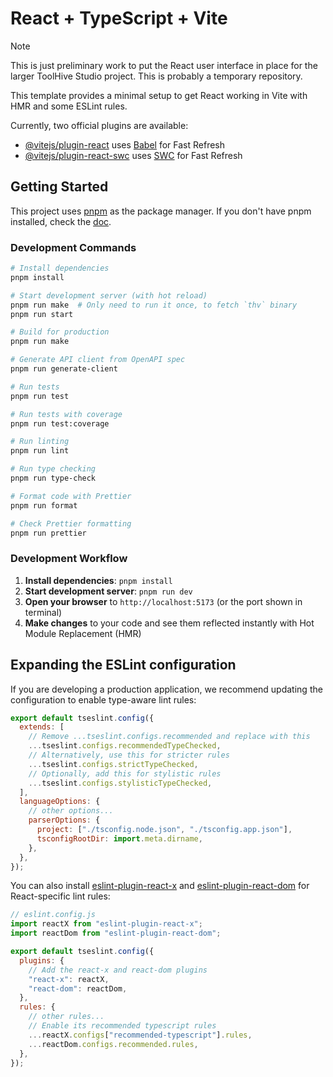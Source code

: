 # React + TypeScript + Vite

> [!NOTE]  
> This is just preliminary work to put the React user interface in place for the
> larger ToolHive Studio project. This is probably a temporary repository.

This template provides a minimal setup to get React working in Vite with HMR and some ESLint rules.

Currently, two official plugins are available:

- [@vitejs/plugin-react](https://github.com/vitejs/vite-plugin-react/blob/main/packages/plugin-react) uses [Babel](https://babeljs.io/) for Fast Refresh
- [@vitejs/plugin-react-swc](https://github.com/vitejs/vite-plugin-react/blob/main/packages/plugin-react-swc) uses [SWC](https://swc.rs/) for Fast Refresh

## Getting Started

This project uses [pnpm](https://pnpm.io/) as the package manager. If you don't have pnpm installed, check the [doc](https://pnpm.io/installation).

### Development Commands

```bash
# Install dependencies
pnpm install

# Start development server (with hot reload)
pnpm run make  # Only need to run it once, to fetch `thv` binary
pnpm run start

# Build for production
pnpm run make

# Generate API client from OpenAPI spec
pnpm run generate-client

# Run tests
pnpm run test

# Run tests with coverage
pnpm run test:coverage

# Run linting
pnpm run lint

# Run type checking
pnpm run type-check

# Format code with Prettier
pnpm run format

# Check Prettier formatting
pnpm run prettier
```

### Development Workflow

1. **Install dependencies**: `pnpm install`
2. **Start development server**: `pnpm run dev`
3. **Open your browser** to `http://localhost:5173` (or the port shown in terminal)
4. **Make changes** to your code and see them reflected instantly with Hot Module Replacement (HMR)

## Expanding the ESLint configuration

If you are developing a production application, we recommend updating the configuration to enable type-aware lint rules:

```js
export default tseslint.config({
  extends: [
    // Remove ...tseslint.configs.recommended and replace with this
    ...tseslint.configs.recommendedTypeChecked,
    // Alternatively, use this for stricter rules
    ...tseslint.configs.strictTypeChecked,
    // Optionally, add this for stylistic rules
    ...tseslint.configs.stylisticTypeChecked,
  ],
  languageOptions: {
    // other options...
    parserOptions: {
      project: ["./tsconfig.node.json", "./tsconfig.app.json"],
      tsconfigRootDir: import.meta.dirname,
    },
  },
});
```

You can also install [eslint-plugin-react-x](https://github.com/Rel1cx/eslint-react/tree/main/packages/plugins/eslint-plugin-react-x) and [eslint-plugin-react-dom](https://github.com/Rel1cx/eslint-react/tree/main/packages/plugins/eslint-plugin-react-dom) for React-specific lint rules:

```js
// eslint.config.js
import reactX from "eslint-plugin-react-x";
import reactDom from "eslint-plugin-react-dom";

export default tseslint.config({
  plugins: {
    // Add the react-x and react-dom plugins
    "react-x": reactX,
    "react-dom": reactDom,
  },
  rules: {
    // other rules...
    // Enable its recommended typescript rules
    ...reactX.configs["recommended-typescript"].rules,
    ...reactDom.configs.recommended.rules,
  },
});
```
